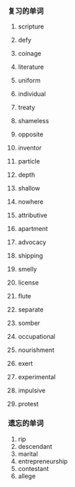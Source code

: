 ### 复习的单词

1. scripture

2. defy

3. coinage

4. literature

5. uniform

6. individual

7. treaty

8. shameless

9. opposite

10. inventor

11. particle

12. depth

13. shallow

14. nowhere

15. attributive

16. apartment

17. advocacy

18. shipping

19. smelly

20. license

21. flute

22. separate

23. somber

24. occupational

25. nourishment

26. exert

27. experimental

28. impulsive

29. protest

    



### 遗忘的单词

1. rip
2. descendant
3. marital
4. entrepreneurship
5. contestant
6. allege

